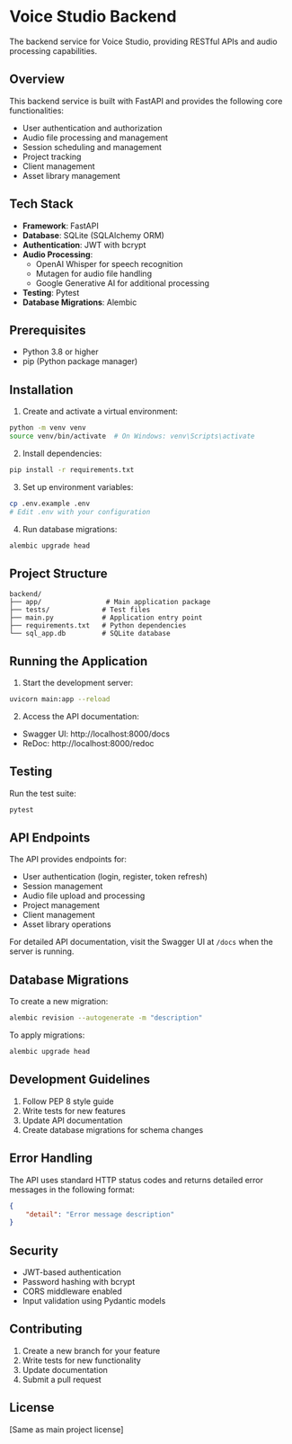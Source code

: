 # Voice Studio Backend

The backend service for Voice Studio, providing RESTful APIs and audio processing capabilities.

## Overview

This backend service is built with FastAPI and provides the following core functionalities:
- User authentication and authorization
- Audio file processing and management
- Session scheduling and management
- Project tracking
- Client management
- Asset library management

## Tech Stack

- **Framework**: FastAPI
- **Database**: SQLite (SQLAlchemy ORM)
- **Authentication**: JWT with bcrypt
- **Audio Processing**: 
  - OpenAI Whisper for speech recognition
  - Mutagen for audio file handling
  - Google Generative AI for additional processing
- **Testing**: Pytest
- **Database Migrations**: Alembic

## Prerequisites

- Python 3.8 or higher
- pip (Python package manager)

## Installation

1. Create and activate a virtual environment:
```bash
python -m venv venv
source venv/bin/activate  # On Windows: venv\Scripts\activate
```

2. Install dependencies:
```bash
pip install -r requirements.txt
```

3. Set up environment variables:
```bash
cp .env.example .env
# Edit .env with your configuration
```

4. Run database migrations:
```bash
alembic upgrade head
```

## Project Structure

```
backend/
├── app/                # Main application package
├── tests/             # Test files
├── main.py            # Application entry point
├── requirements.txt   # Python dependencies
└── sql_app.db         # SQLite database
```

## Running the Application

1. Start the development server:
```bash
uvicorn main:app --reload
```

2. Access the API documentation:
- Swagger UI: http://localhost:8000/docs
- ReDoc: http://localhost:8000/redoc

## Testing

Run the test suite:
```bash
pytest
```

## API Endpoints

The API provides endpoints for:
- User authentication (login, register, token refresh)
- Session management
- Audio file upload and processing
- Project management
- Client management
- Asset library operations

For detailed API documentation, visit the Swagger UI at `/docs` when the server is running.

## Database Migrations

To create a new migration:
```bash
alembic revision --autogenerate -m "description"
```

To apply migrations:
```bash
alembic upgrade head
```

## Development Guidelines

1. Follow PEP 8 style guide
2. Write tests for new features
3. Update API documentation
4. Create database migrations for schema changes

## Error Handling

The API uses standard HTTP status codes and returns detailed error messages in the following format:
```json
{
    "detail": "Error message description"
}
```

## Security

- JWT-based authentication
- Password hashing with bcrypt
- CORS middleware enabled
- Input validation using Pydantic models

## Contributing

1. Create a new branch for your feature
2. Write tests for new functionality
3. Update documentation
4. Submit a pull request

## License

[Same as main project license] 